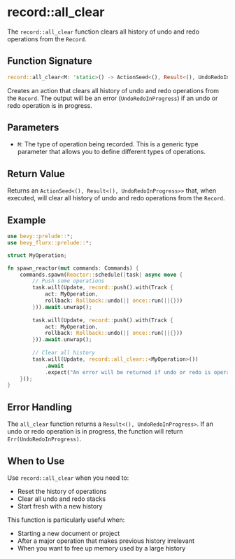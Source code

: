 # record::all_clear

The `record::all_clear` function clears all history of undo and redo operations from the `Record`.

## Function Signature

```rust
record::all_clear<M: 'static>() -> ActionSeed<(), Result<(), UndoRedoInProgress>>
```

Creates an action that clears all history of undo and redo operations from the `Record`. The output will be an error (`UndoRedoInProgress`) if an undo or redo operation is in progress.

## Parameters

- `M`: The type of operation being recorded. This is a generic type parameter that allows you to define different types of operations.

## Return Value

Returns an `ActionSeed<(), Result<(), UndoRedoInProgress>>` that, when executed, will clear all history of undo and redo operations from the `Record`.

## Example

```rust
use bevy::prelude::*;
use bevy_flurx::prelude::*;

struct MyOperation;

fn spawn_reactor(mut commands: Commands) {
    commands.spawn(Reactor::schedule(|task| async move {
        // Push some operations
        task.will(Update, record::push().with(Track {
            act: MyOperation,
            rollback: Rollback::undo(|| once::run(||{}))
        })).await.unwrap();
        
        task.will(Update, record::push().with(Track {
            act: MyOperation,
            rollback: Rollback::undo(|| once::run(||{}))
        })).await.unwrap();
        
        // Clear all history
        task.will(Update, record::all_clear::<MyOperation>())
            .await
            .expect("An error will be returned if undo or redo is operating.");
    }));
}
```

## Error Handling

The `all_clear` function returns a `Result<(), UndoRedoInProgress>`. If an undo or redo operation is in progress, the function will return `Err(UndoRedoInProgress)`.

## When to Use

Use `record::all_clear` when you need to:
- Reset the history of operations
- Clear all undo and redo stacks
- Start fresh with a new history

This function is particularly useful when:
- Starting a new document or project
- After a major operation that makes previous history irrelevant
- When you want to free up memory used by a large history